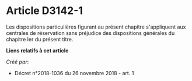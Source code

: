 # Article D3142-1

Les dispositions particulières figurant au présent chapitre s'appliquent aux centrales de réservation sans préjudice des
dispositions générales du chapitre Ier du présent titre.

**Liens relatifs à cet article**

_Créé par_:

  - Décret n°2018-1036 du 26 novembre 2018 - art. 1
